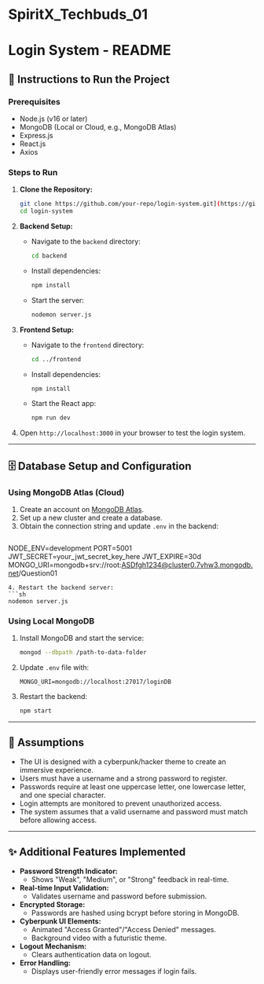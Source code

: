 # SpiritX_Techbuds_01
# Login System - README

## 🚀 Instructions to Run the Project

### Prerequisites
- Node.js (v16 or later)
- MongoDB (Local or Cloud, e.g., MongoDB Atlas)
- Express.js
- React.js
- Axios

### Steps to Run
1. **Clone the Repository:**
   ```sh
   git clone https://github.com/your-repo/login-system.git](https://github.com/Rukshandias2001/SpiritX_Techbuds_01.git)
   cd login-system
   ```

2. **Backend Setup:**
   - Navigate to the `backend` directory:
     ```sh
     cd backend
     ```
   - Install dependencies:
     ```sh
     npm install
     ```
   - Start the server:
     ```sh
     nodemon server.js
     ```

3. **Frontend Setup:**
   - Navigate to the `frontend` directory:
     ```sh
     cd ../frontend
     ```
   - Install dependencies:
     ```sh
     npm install
     ```
   - Start the React app:
     ```sh
     npm run dev
     ```

4. Open `http://localhost:3000` in your browser to test the login system.

---

## 🗄️ Database Setup and Configuration

### Using MongoDB Atlas (Cloud)
1. Create an account on [MongoDB Atlas](https://www.mongodb.com/cloud/atlas).
2. Set up a new cluster and create a database.
3. Obtain the connection string and update `.env` in the backend:
   ```env
NODE_ENV=development
PORT=5001
JWT_SECRET=your_jwt_secret_key_here
JWT_EXPIRE=30d
MONGO_URI=mongodb+srv://root:ASDfgh1234@cluster0.7vhw3.mongodb.net/Question01
   ```
4. Restart the backend server:
   ```sh
   nodemon server.js
   ```

### Using Local MongoDB
1. Install MongoDB and start the service:
   ```sh
   mongod --dbpath /path-to-data-folder
   ```
2. Update `.env` file with:
   ```env
   MONGO_URI=mongodb://localhost:27017/loginDB
   ```
3. Restart the backend:
   ```sh
   npm start
   ```

---

## 📌 Assumptions
- The UI is designed with a cyberpunk/hacker theme to create an immersive experience.
- Users must have a username and a strong password to register.
- Passwords require at least one uppercase letter, one lowercase letter, and one special character.
- Login attempts are monitored to prevent unauthorized access.
- The system assumes that a valid username and password must match before allowing access.

---

## ✨ Additional Features Implemented
- **Password Strength Indicator:**
  - Shows "Weak", "Medium", or "Strong" feedback in real-time.
- **Real-time Input Validation:**
  - Validates username and password before submission.
- **Encrypted Storage:**
  - Passwords are hashed using bcrypt before storing in MongoDB.
- **Cyberpunk UI Elements:**
  - Animated "Access Granted"/"Access Denied" messages.
  - Background video with a futuristic theme.
- **Logout Mechanism:**
  - Clears authentication data on logout.
- **Error Handling:**
  - Displays user-friendly error messages if login fails.



